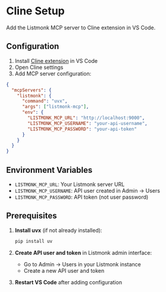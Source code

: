 # Cline Setup

Add the Listmonk MCP server to Cline extension in VS Code.

## Configuration

1. Install [Cline extension](https://marketplace.visualstudio.com/items?itemName=saoudrizwan.claude-dev) in VS Code
2. Open Cline settings
3. Add MCP server configuration:

```json
{
  "mcpServers": {
    "listmonk": {
      "command": "uvx",
      "args": ["listmonk-mcp"],
      "env": {
        "LISTMONK_MCP_URL": "http://localhost:9000",
        "LISTMONK_MCP_USERNAME": "your-api-username",
        "LISTMONK_MCP_PASSWORD": "your-api-token"
      }
    }
  }
}
```

## Environment Variables

- `LISTMONK_MCP_URL`: Your Listmonk server URL
- `LISTMONK_MCP_USERNAME`: API user created in Admin → Users
- `LISTMONK_MCP_PASSWORD`: API token (not user password)

## Prerequisites

1. **Install uvx** (if not already installed):
   ```bash
   pip install uv
   ```

2. **Create API user and token** in Listmonk admin interface:
   - Go to Admin → Users in your Listmonk instance
   - Create a new API user and token

3. **Restart VS Code** after adding configuration